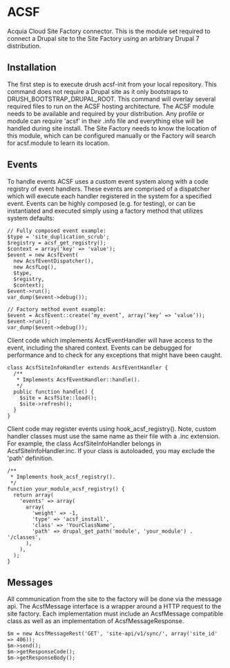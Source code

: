 ACSF
====

Acquia Cloud Site Factory connector. This is the module set required to connect a Drupal site to the Site Factory using an arbitrary Drupal 7 distribution.

Installation
------------
The first step is to execute drush acsf-init from your local repository. This command does not require a Drupal site as it only bootstraps to DRUSH_BOOTSTRAP_DRUPAL_ROOT. This command will overlay several required files to run on the ACSF hosting architecture. The ACSF module needs to be available and required by your distribution. Any profile or module can require 'acsf' in their .info file and everything else will be handled during site install. The Site Factory needs to know the location of this module, which can be configured manually or the Factory will search for acsf.module to learn its location.

Events
------
To handle events ACSF uses a custom event system along with a code registry of event handlers. These events are comprised of a dispatcher which will execute each handler registered in the system for a specified event. Events can be highly composed (e.g. for testing), or can be instantiated and executed simply using a factory method that utilizes system defaults:

```
// Fully composed event example:
$type = 'site_duplication_scrub';
$registry = acsf_get_registry();
$context = array('key' => 'value');
$event = new AcsfEvent(
  new AcsfEventDispatcher(),
  new AcsfLog(),
  $type,
  $registry,
  $context);
$event->run();
var_dump($event->debug());
```

```
// Factory method event example:
$event = AcsfEvent::create(‘my_event’, array(‘key’ => ‘value’));
$event->run();
var_dump($event->debug());
```

Client code which implements AcsfEventHandler will have access to the event, including the shared context. Events can be debugged for performance and to check for any exceptions that might have been caught.

```
class AcsfSiteInfoHandler extends AcsfEventHandler {
  /**
   * Implements AcsfEventHandler::handle().
   */
  public function handle() {
    $site = AcsfSite::load();
    $site->refresh();
  }
}
```

Client code may register events using hook_acsf_registry(). Note, custom handler classes must use the same name as their file with a .inc extension. For example, the class AcsfSiteInfoHandler belongs in AcsfSiteInfoHandler.inc. If your class is autoloaded, you may exclude the 'path' definition.

```
/**
 * Implements hook_acsf_registry().
 */
function your_module_acsf_registry() {
  return array(
    'events' => array(
      array(
        'weight' => -1,
        'type' => 'acsf_install',
        'class' => 'YourClassName',
        'path' => drupal_get_path('module', 'your_module') . '/classes',
      ),
    ),
  );
}
```

Messages
--------

All communication from the site to the factory will be done via the message api. The AcsfMessage interface is a wrapper around a HTTP request to the site factory. Each implementation must include an AcsfMessage compatible class as well as an implementation of AcsfMessageResponse.

```
$m = new AcsfMessageRest('GET', 'site-api/v1/sync/', array('site_id' => 406));
$m->send();
$m->getResponseCode();
$m->getResponseBody();
```
